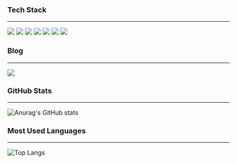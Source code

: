

### Tech Stack

<hr>

<img src="https://img.shields.io/badge/C-A8B9CC?style=for-the-badge&logo=c&logoColor=white"> <img src="https://img.shields.io/badge/C++-00599C?style=for-the-badge&logo=cplusplus&logoColor=white"> 
<img src="https://img.shields.io/badge/Python-3776AB?style=for-the-badge&logo=Python&logoColor=white"> 
<img src="https://img.shields.io/badge/Linux-FCC624?style=for-the-badge&logo=linux&logoColor=white">
<img src="https://img.shields.io/badge/CMake-064F8C?style=for-the-badge&logo=cmake&logoColor=white">
<img src="https://img.shields.io/badge/github-181717?style=for-the-badge&logo=github&logoColor=white">
<img src="https://img.shields.io/badge/vscode-007ACC?style=for-the-badge&logo=visualstudiocode&logoColor=white">

### Blog

<hr>

<a href="https://heahgo.tistory.com/"><img src="https://img.shields.io/badge/tistory-000000?style=for-the-badge&logo=tistory&logoColor=white"></a>

### GitHub Stats

<hr>

![Anurag's GitHub stats](https://github-readme-stats.vercel.app/api?username=heahgo&show_icons=true&theme=radical)

### Most Used Languages

<hr>

![Top Langs](https://github-readme-stats.vercel.app/api/top-langs/?username=heahgo&theme=onedark)

